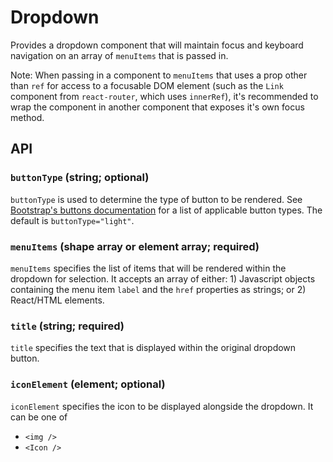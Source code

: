 # Dropdown

Provides a dropdown component that will maintain focus and keyboard navigation on an array of `menuItems` that is passed in.

Note: When passing in a component to `menuItems` that uses a prop other than `ref` for access to a focusable DOM element (such as the `Link` component from `react-router`, which uses `innerRef`), it's recommended to wrap the component in another component that exposes it's own focus method.

## API

### `buttonType` (string; optional)
`buttonType` is used to determine the type of button to be rendered.  See [Bootstrap's buttons documentation](https://getbootstrap.com/docs/4.0/components/buttons/) for a list of applicable button types. The default is `buttonType="light"`.

### `menuItems` (shape array or element array; required)
`menuItems` specifies the list of items that will be rendered within the dropdown for selection.  It accepts an array of either: 1) Javascript objects containing the menu item `label` and the `href` properties as strings; or 2) React/HTML elements.

### `title` (string; required)
`title` specifies the text that is displayed within the original dropdown button.

### `iconElement` (element; optional)
`iconElement` specifies the icon to be displayed alongside the dropdown. It can be one of

* `<img />`
* `<Icon />`
